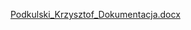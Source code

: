 
[Podkulski_Krzysztof_Dokumentacja.docx](https://github.com/Aysta453/internetowy-sklep-samochodowy/files/6466238/Podkulski_Krzysztof_Dokumentacja.docx)
